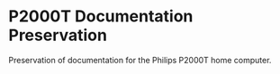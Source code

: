 # P2000T Documentation Preservation

Preservation of documentation for the Philips P2000T home computer.
